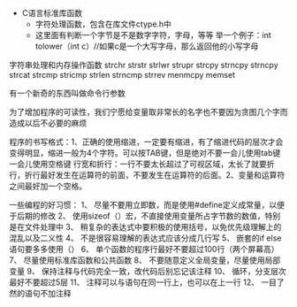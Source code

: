 - C语言标准库函数
    - 字符处理函数，包含在库文件ctype.h中
    - 这里面有判断一个字节是不是数字字符，字母，等等
举一个例子：int tolower（int c）//如果c是一个大写字母，那么返回他的小写字母

字符串处理和内存操作函数
strchr  strstr  strlwr  strupr  strcpy  strncpy  strncpy  strcat  strcmp  stricmp  strlen  strncmp  strrev  menmcpy  memset  


有一个新奇的东西叫做命令行参数


为了增加程序的可读性，我们宁愿给变量取非常长的名字也不要因为贪图几个字而造成以后不必要的麻烦


程序的书写格式：1、正确的使用缩进，一定要有缩进，有了缩进代码的层次才会变得明显，缩进一般为4个字符。可以按TAB键，但是绝对不要一会儿使用tab键一会儿使用空格键
行宽和折行：一行不要太长超过了可视区域，太长了就要折行，折行最好发生在运算符的前面，不要发生在运算符的后面。2、变量和运算符之间最好加一个空格。



一些编程的好习惯：
1、	尽量不要用立即数，而是使用#define定义成常量，以便于后期的修改
2、	使用sizeof（）宏，不直接使用变量所占字节数的数值，特别是在文件处理中
3、	稍复杂的表达式中要积极的使用括号，以免优先级理解上的混乱以及二义性
4、	不是很容易理解的表达式应该分成几行写
5、	嵌套的if else语句要多多使用（）
6、	单个函数的程序行最好不要超过100行（两个屏幕高）
7、	尽量使用标准库函数和公共函数
8、	不要随意定义全局变量，尽量使用局部变量
9、	保持注释与代码完全一致，改代码后别忘记该注释
10、	循环，分支层次最好不要超过5层
11、	注释可以与语句在同一行上，也可以在上一行
12、	一目了然的语句不加注释
